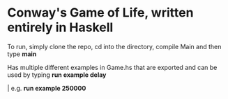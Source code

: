 # Conway's Game of Life, written entirely in Haskell

To run, simply clone the repo, cd into the directory, compile Main and then type **main**

Has multiple different examples in Game.hs that are exported and can be used by typing **run example delay**

| e.g. **run example 250000**
